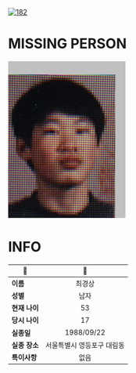 [![182](https://img.shields.io/badge/%EC%8B%A4%EC%A2%85%EC%8B%A0%EA%B3%A0%EB%8A%94%20%EA%B5%AD%EB%B2%88%EC%97%86%EC%9D%B4-182-blue)](http://safe182.go.kr/index.do)

# MISSING PERSON

<img src="./missing_person.jpg">

# INFO

|🔑|💎|
|--|:--:|
|**이름**|최경상|
|**성별**|남자|
|**현재 나이**|53|
|**당시 나이**|17|
|**실종일**|1988/09/22|
|**실종 장소**|서울특별시 영등포구 대림동 |
|**특이사항**|없음|

